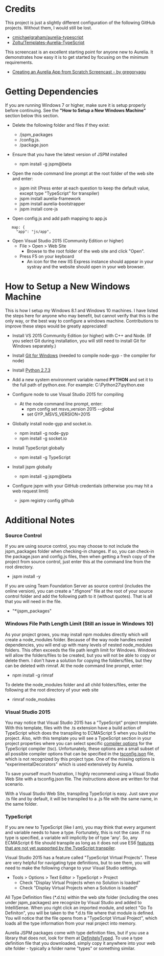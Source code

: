 ﻿# Credits

This project is just a slightly different configuration of the following GitHub projects. Without them, I would still be lost.
* [cmichaelgraham/aurelia-typescript](https://github.com/cmichaelgraham/aurelia-typescript)
* [Zoltu/Templates-Aurelia-TypeScript](https://github.com/Zoltu/Templates-Aurelia-TypeScript)

This screencast is an excellent starting point for anyone new to Aurelia. It demonstrates how easy it is to get started by focusing on the minimum requirements.
* [Creating an Aurelia App from Scratch Screencast - by gregoryagu](http://www.screencast.com/t/DWue3DgK)

# Getting Dependencies

If you are running Windows 7 or higher, make sure it is setup properly before continuing. See the **"How to Setup a New Windows Machine"** section below this section.

* Delete the following folder and files if they exist:
  * /jspm_packages
  * /config.js.
  * /package.json

* Ensure that you have the latest version of JSPM installed
  * npm install -g jspm@beta
  
* Open the node command line prompt at the root folder of the web site and enter:
  * jspm init (Press enter at each question to keep the default value, except type "TypeScript" for transpiler)
  * jspm install aurelia-framework
  * jspm install aurelia-bootstrapper
  * jspm install core-js

* Open config.js and add path mapping to app.js
```
   map: {
     "app": "js/app",
```

* Open Visual Studio 2015 (Community Edition or higher)
  * File > Open > Web Site
    * Browse to the root folder of the web site and click "Open".
  * Press F5 on your keyboard
    * An icon for the new IIS Express instance should appear in your systray
	  and the website should open in your web browser.

# How to Setup a New Windows Machine

This is how I setup my Windows 8.1 and Windows 10 machines. I have listed the steps here for anyone who may benefit, but cannot verify that this is the only way, or the best way to configure a windows machine. Contributions to improve these steps would be greatly appreciated!

* Install VS 2015 Community Edition (or higher) with C++ and Node. (If you select Git during installation, you will still need to install Git for Windows separately.)

* Install [Git for Windows](https://git-scm.com/download/win) (needed to compile node-gyp - the compiler for node)

* Install [Python 2.7.3](https://www.python.org/download/releases/2.7.3/)

* Add a new system environment variable named **PYTHON** and set it to the full path of python.exe. For example: C:\Python27\python.exe

* Configure node to use Visual Studio 2015 for compiling
  * At the node command line prompt, enter:
    * npm config set msvs_version 2015 --global
    * set GYP_MSVS_VERSION=2015

* Globally install node-gyp and socket.io.
  * npm install -g node-gyp
  * npm install -g socket.io

* Install TypeScript globally
  * npm install -g TypeScript

* Install jspm globally
  * npm install -g jspm@beta

* Configure jspm with your GitHub credentials (otherwise you may hit a web request limit)
  * jspm registry config github

# Additional Notes

### Source Control

  If you are using source control, you may choose to not include the jspm_packages folder when checking-in changes. If so, you can check-in the package.json and config.js files, then when getting a fresh copy of the project from source control, just enter this at the command line from the root directory.

  * jspm install -y

  If you are using Team Foundation Server as source control (includes the online version), you can create a ".tfignore" file at the root of your source control folder and add the following path to it (without quotes). That is all that you will need in the file.

  * "\*\jspm_packages"

### Windows File Path Length Limit (Still an issue in Windows 10)

  As your project grows, you may install npm modules directly which will create a node_modules folder. Because of the way node handles nested dependencies, you will end up with many levels of nested node_modules folders. This often exceeds the file path length limit for Windows. Windows will allow the folders/files to be created, but you will not be able to copy or delete them. I don't have a solution for copying the folders/files, but they can be deleted with rimraf. At the node command line prompt, enter:

  * npm install -g rimraf

  To delete the node_modules folder and all child folders/files, enter the following at the root directory of your web site

  * rimraf node_modules

### Visual Studio 2015

  You may notice that Visual Studio 2015 has a "TypeScript" project template. With this template, files with the .ts extension have a build action of TypeScript which does the transpiling to ECMAScript 5 when you build the project. Also, with this template you will see a TypeScript section in your project properties where you can select specific [compiler options](https://github.com/Microsoft/TypeScript/wiki/Compiler-Options) for the TypeScript compiler (tsc). Unfortunately, these options are a small subset of all possible compiler options that can be specified in the [tsconfig.json](https://github.com/Microsoft/TypeScript/wiki/tsconfig.json) file, which is not recognized by this project type. One of the missing options is "experimentalDecorators" which is used extensively by Aurelia.

  To save yourself much frustration, I highly recommend using a Visual Studio Web Site with a tsconfig.json file. The instructions above are written for that scenario.

  With a Visual Studio Web Site, transpiling TypeScript is easy. Just save your .ts file and by default, it will be transpiled to a .js file with the same name, in the same folder.

### TypeScript

  If you are new to TypeScript (like I am), you may think that every argument and variable needs to have a type. Fortunately, this is not the case. If no type is specified, a variable will implicitly be of type 'any'. So, any ECMAScript 6 file should transpile as long as it does not use ES6 [features that are not yet supported by the TypeScript transpiler](http://blogs.msdn.com/b/typescript/archive/2015/07/20/announcing-typescript-1-5.aspx).

  Visual Studio 2015 has a feature called "TypeScript Virtual Projects". These are very helpful for navigating type definitions, but to see them, you will need to make the following change to your Visual Studio settings.
  * Tools > Options > Text Editor > TypeScript > Project
    * Check "Display Virtual Projects when no Solution is loaded"
    * Check "Display Virtual Projects when a Solution is loaded"
    
  All Type Definition files (*.d.ts) within the web site folder (including the ones under jspm_packages) are recognize by Visual Studio and added to IntelliSense. When you right click an imported module, and select "Go To Definiton", you will be taken to the *.d.ts file where that module is defined. You will notice that the file opens from a "TypeScript Virtual Project", which loads all the type information from your real project into memory.
  
  Aurelia JSPM packages come with type definition files, but if you use a library that does not, look for them at [DefinitelyTyped](https://github.com/borisyankov/DefinitelyTyped). To use a type definition file that you downloaded, simply copy it anywhere into your web site folder - typically a folder name "types" or something similar.

  